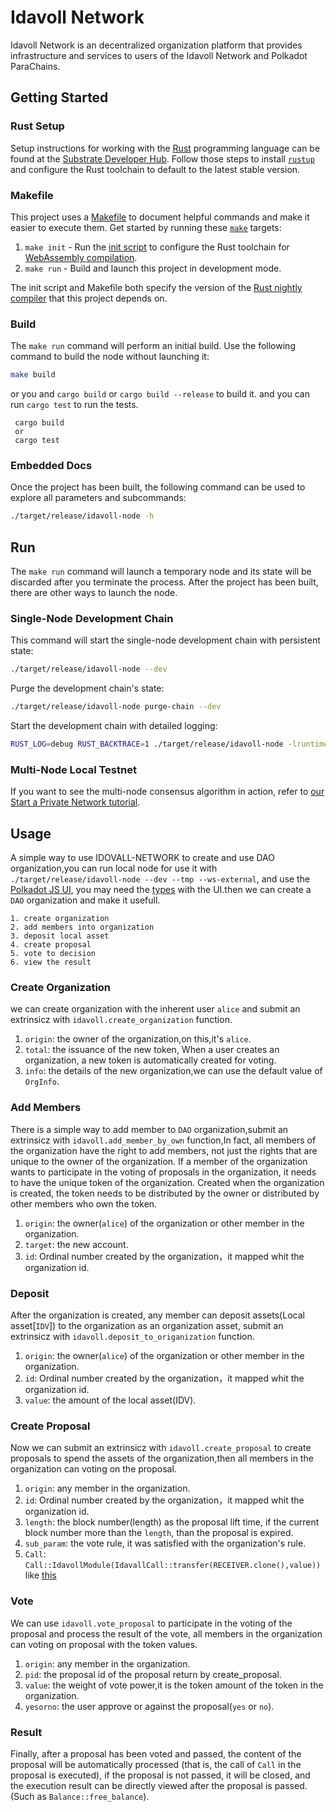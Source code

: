 # Idavoll Network

Idavoll Network is an decentralized organization platform that provides infrastructure and services to users of the Idavoll Network and Polkadot ParaChains.

## Getting Started

### Rust Setup

Setup instructions for working with the [Rust](https://www.rust-lang.org/) programming language can
be found at the
[Substrate Developer Hub](https://substrate.dev/docs/en/knowledgebase/getting-started). Follow those
steps to install [`rustup`](https://rustup.rs/) and configure the Rust toolchain to default to the
latest stable version.

### Makefile

This project uses a [Makefile](Makefile) to document helpful commands and make it easier to execute
them. Get started by running these [`make`](https://www.gnu.org/software/make/manual/make.html)
targets:

1. `make init` - Run the [init script](scripts/init.sh) to configure the Rust toolchain for
   [WebAssembly compilation](https://substrate.dev/docs/en/knowledgebase/getting-started/#webassembly-compilation).
1. `make run` - Build and launch this project in development mode.

The init script and Makefile both specify the version of the
[Rust nightly compiler](https://substrate.dev/docs/en/knowledgebase/getting-started/#rust-nightly-toolchain)
that this project depends on.

### Build

The `make run` command will perform an initial build. Use the following command to build the node
without launching it:

```sh
make build
```
or you and `cargo build` or `cargo build --release` to build it. and you can run `cargo test` to run the tests.
```
 cargo build 
 or 
 cargo test
```

### Embedded Docs

Once the project has been built, the following command can be used to explore all parameters and
subcommands:

```sh
./target/release/idavoll-node -h
```

## Run

The `make run` command will launch a temporary node and its state will be discarded after you
terminate the process. After the project has been built, there are other ways to launch the node.

### Single-Node Development Chain

This command will start the single-node development chain with persistent state:

```bash
./target/release/idavoll-node --dev
```

Purge the development chain's state:

```bash
./target/release/idavoll-node purge-chain --dev
```

Start the development chain with detailed logging:

```bash
RUST_LOG=debug RUST_BACKTRACE=1 ./target/release/idavoll-node -lruntime=debug --dev
```

### Multi-Node Local Testnet

If you want to see the multi-node consensus algorithm in action, refer to
[our Start a Private Network tutorial](https://substrate.dev/docs/en/tutorials/start-a-private-network/).




## Usage
A simple way to use IDOVALL-NETWORK to create and use DAO organization,you can run local node for use it with `./target/release/idavoll-node --dev --tmp --ws-external`, and use the [Polkadot JS UI](https://polkadot.js.org/apps/?rpc=ws%3A%2F%2F127.0.0.1%3A9944#/explorer), you may need the [types](https://github.com/idavollnetwork/idavoll/blob/main/types.json) with the UI.then we can create a `DAO` organization and make it usefull.

```
1. create organization
2. add members into organization
3. deposit local asset
4. create proposal
5. vote to decision
6. view the result
```


### Create Organization
we can create organization with the inherent user `alice` and submit an extrinsicz with `idavoll.create_organization` function.
1. `origin`: the owner of the organization,on this,it's `alice`.
2. `total`: the issuance of the new token, When a user creates an organization, a new token is automatically created for voting.
3. `info`: the details of the new organization,we can use the default value of `OrgInfo`.

### Add Members
There is a simple way to add member to `DAO` organization,submit an extrinsicz with `idavoll.add_member_by_own` function,In fact, all members of the organization have the right to add members, not just the rights that are unique to the owner of the organization. If a member of the organization wants to participate in the voting of proposals in the organization, it needs to have the unique token of the organization. Created when the organization is created, the token needs to be distributed by the owner or distributed by other members who own the token.

1. `origin`: the owner(`alice`) of the organization or other member in the organization.
2. `target`: the new account.
3. `id`: Ordinal number created by the organization，it mapped whit the organization id.

### Deposit
After the organization is created, any member can deposit assets(Local asset[`IDV`]) to the organization as an organization asset, submit an extrinsicz with `idavoll.deposit_to_origanization` function.

1. `origin`: the owner(`alice`) of the organization or other member in the organization.
2. `id`: Ordinal number created by the organization，it mapped whit the organization id.
3. `value`: the amount of the local asset(IDV).

### Create Proposal
Now we can submit an extrinsicz with `idavoll.create_proposal` to create proposals to spend the assets of the organization,then all members in the organization can voting on the proposal.

1. `origin`: any member in the organization.
2. `id`: Ordinal number created by the organization，it mapped whit the organization id.
3. `length`: the block number(length) as the proposal lift time, if the current block number more than the `length`, than the proposal is expired.
4. `sub_param`: the vote rule, it was satisfied with the organization's rule.
5. `Call`: `Call::IdavollModule(IdavallCall::transfer(RECEIVER.clone(),value))` like [this](https://github.com/idavollnetwork/idavoll/blob/main/pallets/idavoll/src/mock.rs#L130)

### Vote
We can use `idavoll.vote_proposal` to participate in the voting of the proposal and process the result of the vote, all members in the organization can voting on proposal with the token values.

1. `origin`: any member in the organization.
2. `pid`: the proposal id of the proposal return by create_proposal.
3. `value`: the weight of vote power,it is the token amount of the token in the organization.
4. `yesorno`: the user approve or against the proposal(`yes` or `no`).

### Result
Finally, after a proposal has been voted and passed, the content of the proposal will be automatically processed (that is, the call of `Call` in the proposal is executed), if the proposal is not passed, it will be closed, and the execution result can be directly viewed after the proposal is passed. (Such as `Balance::free_balance`).


